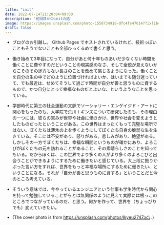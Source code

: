 ```yaml
---
title: "init"
date: 2022-07-14T21:20:04+09:00
description: '何回目かのinitの話'
image: https://images.unsplash.com/photo-1558734918-dfc4fe470147?ixlib=rb-1.2.1&ixid=MnwxMjA3fDB8MHxwaG90by1wYWdlfHx8fGVufDB8fHx8&auto=format&fit=crop&w=1470&q=80
draft: false
---
```


- ブログのお引越し。 Github Pages でホストされているけれど、技術っぽいこともそうでないことも全部ひっくるめて書くと思う。
- 働き始めて3年目になって、自分があと何十年ものあいだ少なくない時間を働くことに費やすのだということの現実感のなさ、そして全貌が見えないからこそのその途方もない長さのことを改めて感じるようになった。働くことを自分の生の中でどのように位置づければよいか、はいまでも随分迷っていて、でも最近は、せめてそうして過ごす時間が自分が善と思うものに資するもので、かつ自分にとって幸福なものだとよいな、というようなことを思っている。
- 学部時代に第三の社会運動の文脈でソーシャリー・エンゲイジド・アートに関心をもったのも、大学院で荒川＋ギンズについて研究したのも、その理由の一つには、彼らの営みが世界や社会に働きかけ、世界や社会を変えようとしたものだったということがある。この世界はまったくもって完璧な場所ではない。ぼくたちは薄氷の上を歩くようにしてぼくたち自身の脆弱な生を生きている。そこには不安があり、怒りがある。悲しみがあり、絶望がある。しかしその一方でぼくたちは、幸福な瞬間というものが確かにあり、よろこびがぼくたちの元を訪れることがあること、その素晴らしさのことを知ってもいる。だからぼくは、この世界でより多くの人がより多くのよろこびと出会うことができるようにするために働きたいと感じている。大上段に振りかぶった言い方をすれば、世界をもっと幸福な場所にするために働きたい、ということになる。それが「自分が善と思うものに資する」ということだと今のところ考えている。
- そういう意味では、今やっているエンジニアという仕事も学生時代から関心を持って勉強していることがらとは無関係のように見えて実際には根っこのところでつながっているのだ、と思う。何かを作って、世界を（ちょっぴりでも）変えていきたい。





- \(The cover photo is from https://unsplash.com/photos/Ikyeu274Zxc\ .)